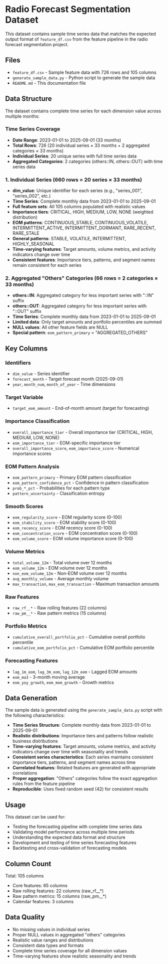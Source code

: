 # Radio Forecast Segmentation Dataset

This dataset contains sample time series data that matches the expected output format of `feature_df.csv` from the feature pipeline in the radio forecast segmentation project.

## Files

- `feature_df.csv` - Sample feature data with 726 rows and 105 columns
- `generate_sample_data.py` - Python script to generate the sample data
- `README.md` - This documentation file

## Data Structure

The dataset contains complete time series for each dimension value across multiple months:

### Time Series Coverage
- **Date Range**: 2023-01-01 to 2025-09-01 (33 months)
- **Total Rows**: 726 (20 individual series × 33 months + 2 aggregated categories × 33 months)
- **Individual Series**: 20 unique series with full time series data
- **Aggregated Categories**: 2 categories (others::IN, others::OUT) with time series data

### 1. Individual Series (660 rows = 20 series × 33 months)
- **dim_value**: Unique identifier for each series (e.g., "series_001", "series_002", etc.)
- **Time Series**: Complete monthly data from 2023-01-01 to 2025-09-01
- **Full feature sets**: All 105 columns populated with realistic values
- **Importance tiers**: CRITICAL, HIGH, MEDIUM, LOW, NONE (weighted distribution)
- **EOM patterns**: CONTINUOUS_STABLE, CONTINUOUS_VOLATILE, INTERMITTENT_ACTIVE, INTERMITTENT_DORMANT, RARE_RECENT, RARE_STALE
- **General patterns**: STABLE, VOLATILE, INTERMITTENT, HIGHLY_SEASONAL
- **Time-varying features**: Target amounts, volume metrics, and activity indicators change over time
- **Consistent features**: Importance tiers, patterns, and segment names remain consistent for each series

### 2. Aggregated "Others" Categories (66 rows = 2 categories × 33 months)
- **others::IN**: Aggregated category for less important series with "::IN" suffix
- **others::OUT**: Aggregated category for less important series with "::OUT" suffix
- **Time Series**: Complete monthly data from 2023-01-01 to 2025-09-01
- **Limited data**: Only target amounts and portfolio percentiles are summed
- **NULL values**: All other feature fields are NULL
- **Special pattern**: `eom_pattern_primary` = "AGGREGATED_OTHERS"

## Key Columns

### Identifiers
- `dim_value` - Series identifier
- `forecast_month` - Target forecast month (2025-09-01)
- `year`, `month_num`, `month_of_year` - Time dimensions

### Target Variable
- `target_eom_amount` - End-of-month amount (target for forecasting)

### Importance Classification
- `overall_importance_tier` - Overall importance tier (CRITICAL, HIGH, MEDIUM, LOW, NONE)
- `eom_importance_tier` - EOM-specific importance tier
- `overall_importance_score`, `eom_importance_score` - Numerical importance scores

### EOM Pattern Analysis
- `eom_pattern_primary` - Primary EOM pattern classification
- `eom_pattern_confidence_pct` - Confidence in pattern classification
- `prob_*_pct` - Probabilities for each pattern type
- `pattern_uncertainty` - Classification entropy

### Smooth Scores
- `eom_regularity_score` - EOM regularity score (0-100)
- `eom_stability_score` - EOM stability score (0-100)
- `eom_recency_score` - EOM recency score (0-100)
- `eom_concentration_score` - EOM concentration score (0-100)
- `eom_volume_score` - EOM volume importance score (0-100)

### Volume Metrics
- `total_volume_12m` - Total volume over 12 months
- `eom_volume_12m` - EOM volume over 12 months
- `non_eom_volume_12m` - Non-EOM volume over 12 months
- `avg_monthly_volume` - Average monthly volume
- `max_transaction`, `max_eom_transaction` - Maximum transaction amounts

### Raw Features
- `raw_rf__*` - Raw rolling features (22 columns)
- `raw_pm__*` - Raw pattern metrics (15 columns)

### Portfolio Metrics
- `cumulative_overall_portfolio_pct` - Cumulative overall portfolio percentile
- `cumulative_eom_portfolio_pct` - Cumulative EOM portfolio percentile

### Forecasting Features
- `lag_1m_eom`, `lag_3m_eom`, `lag_12m_eom` - Lagged EOM amounts
- `eom_ma3` - 3-month moving average
- `eom_yoy_growth`, `eom_mom_growth` - Growth metrics

## Data Generation

The sample data is generated using the `generate_sample_data.py` script with the following characteristics:

- **Time Series Structure**: Complete monthly data from 2023-01-01 to 2025-09-01
- **Realistic distributions**: Importance tiers and patterns follow realistic business distributions
- **Time-varying features**: Target amounts, volume metrics, and activity indicators change over time with seasonality and trends
- **Consistent series characteristics**: Each series maintains consistent importance tiers, patterns, and segment names across time
- **Correlated features**: Related features are generated with appropriate correlations
- **Proper aggregation**: "Others" categories follow the exact aggregation rules from the feature pipeline
- **Reproducible**: Uses fixed random seed (42) for consistent results

## Usage

This dataset can be used for:
- Testing the forecasting pipeline with complete time series data
- Validating model performance across multiple time periods
- Understanding the expected data format and structure
- Development and testing of time series forecasting features
- Backtesting and cross-validation of forecasting models

## Column Count

Total: 105 columns
- Core features: 65 columns
- Raw rolling features: 22 columns (raw_rf__*)
- Raw pattern metrics: 15 columns (raw_pm__*)
- Calendar features: 3 columns

## Data Quality

- No missing values in individual series
- Proper NULL values in aggregated "others" categories
- Realistic value ranges and distributions
- Consistent data types and formats
- Complete time series coverage for all dimension values
- Time-varying features show realistic seasonality and trends
